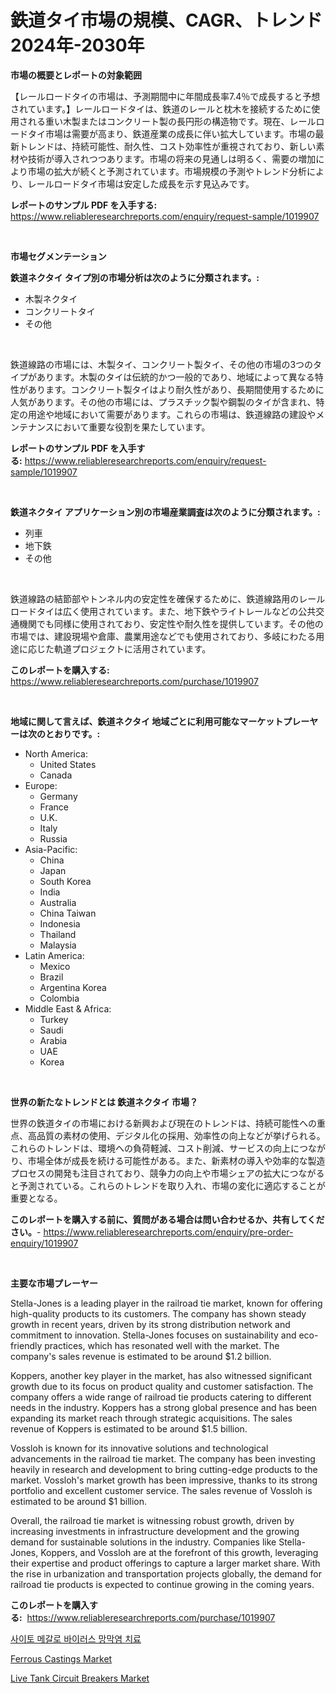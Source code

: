 <p><h1>鉄道タイ市場の規模、CAGR、トレンド 2024年-2030年</h1></p><p><strong>市場の概要とレポートの対象範囲</strong></p>
<p><p>【レールロードタイの市場は、予測期間中に年間成長率7.4％で成長すると予想されています。】レールロードタイは、鉄道のレールと枕木を接続するために使用される重い木製またはコンクリート製の長円形の構造物です。現在、レールロードタイ市場は需要が高まり、鉄道産業の成長に伴い拡大しています。市場の最新トレンドは、持続可能性、耐久性、コスト効率性が重視されており、新しい素材や技術が導入されつつあります。市場の将来の見通しは明るく、需要の増加により市場の拡大が続くと予測されています。市場規模の予測やトレンド分析により、レールロードタイ市場は安定した成長を示す見込みです。</p></p>
<p><strong>レポートのサンプル PDF を入手する:</strong> <a href="https://www.reliableresearchreports.com/enquiry/request-sample/1019907">https://www.reliableresearchreports.com/enquiry/request-sample/1019907</a></p>
<p>&nbsp;</p>
<p><strong>市場セグメンテーション</strong></p>
<p><strong>鉄道ネクタイ タイプ別の市場分析は次のように分類されます。:</strong></p>
<p><ul><li>木製ネクタイ</li><li>コンクリートタイ</li><li>その他</li></ul></p>
<p>&nbsp;</p>
<p><p>鉄道線路の市場には、木製タイ、コンクリート製タイ、その他の市場の3つのタイプがあります。木製のタイは伝統的かつ一般的であり、地域によって異なる特性があります。コンクリート製タイはより耐久性があり、長期間使用するために人気があります。その他の市場には、プラスチック製や鋼製のタイが含まれ、特定の用途や地域において需要があります。これらの市場は、鉄道線路の建設やメンテナンスにおいて重要な役割を果たしています。</p></p>
<p><strong>レポートのサンプル PDF を入手する:</strong>&nbsp;<a href="https://www.reliableresearchreports.com/enquiry/request-sample/1019907">https://www.reliableresearchreports.com/enquiry/request-sample/1019907</a></p>
<p>&nbsp;</p>
<p><strong> 鉄道ネクタイ アプリケーション別の市場産業調査は次のように分類されます。:</strong></p>
<p><ul><li>列車</li><li>地下鉄</li><li>その他</li></ul></p>
<p>&nbsp;</p>
<p><p>鉄道線路の結節部やトンネル内の安定性を確保するために、鉄道線路用のレールロードタイは広く使用されています。また、地下鉄やライトレールなどの公共交通機関でも同様に使用されており、安定性や耐久性を提供しています。その他の市場では、建設現場や倉庫、農業用途などでも使用されており、多岐にわたる用途に応じた軌道プロジェクトに活用されています。</p></p>
<p><strong>このレポートを購入する:</strong>&nbsp; <a href="https://www.reliableresearchreports.com/purchase/1019907">https://www.reliableresearchreports.com/purchase/1019907</a></p>
<p>&nbsp;</p>
<p><strong>地域に関して言えば、鉄道ネクタイ 地域ごとに利用可能なマーケットプレーヤーは次のとおりです。:</strong></p>
<p><ul>
    <li>
        North America:
        <ul>
            <li>United States</li>
            <li>Canada</li>
        </ul>
    </li>
    <li>
        Europe:
        <ul>
            <li>Germany</li>
            <li>France</li>
            <li>U.K.</li>
            <li>Italy</li>
            <li>Russia</li>
        </ul>
    </li>
    <li>
        Asia-Pacific:
        <ul>
            <li>China</li>
            <li>Japan</li>
            <li>South Korea</li>
            <li>India</li>
            <li>Australia</li>
            <li>China Taiwan</li>
            <li>Indonesia</li>
            <li>Thailand</li>
            <li>Malaysia</li>
        </ul>
    </li>
    <li>
        Latin America:
        <ul>
            <li>Mexico</li>
            <li>Brazil</li>
            <li>Argentina Korea</li>
            <li>Colombia</li>
        </ul>
    </li>
    <li>
        Middle East & Africa:
        <ul>
            <li>Turkey</li>
            <li>Saudi</li>
            <li>Arabia</li>
            <li>UAE</li>
            <li>Korea</li>
        </ul>
    </li>
    </ul></p>
<p>&nbsp;</p>
<p><strong>世界の新たなトレンドとは 鉄道ネクタイ 市場？</strong></p>
<p><p>世界の鉄道タイの市場における新興および現在のトレンドは、持続可能性への重点、高品質の素材の使用、デジタル化の採用、効率性の向上などが挙げられる。これらのトレンドは、環境への負荷軽減、コスト削減、サービスの向上につながり、市場全体が成長を続ける可能性がある。また、新素材の導入や効率的な製造プロセスの開発も注目されており、競争力の向上や市場シェアの拡大につながると予測されている。これらのトレンドを取り入れ、市場の変化に適応することが重要となる。</p></p>
<p><strong>このレポートを購入する前に、質問がある場合は問い合わせるか、共有してください。</strong>- <a href="https://www.reliableresearchreports.com/enquiry/pre-order-enquiry/1019907">https://www.reliableresearchreports.com/enquiry/pre-order-enquiry/1019907</a></p>
<p>&nbsp;</p>
<p><strong>主要な市場プレーヤー</strong></p>
<p><p>Stella-Jones is a leading player in the railroad tie market, known for offering high-quality products to its customers. The company has shown steady growth in recent years, driven by its strong distribution network and commitment to innovation. Stella-Jones focuses on sustainability and eco-friendly practices, which has resonated well with the market. The company's sales revenue is estimated to be around $1.2 billion.</p><p>Koppers, another key player in the market, has also witnessed significant growth due to its focus on product quality and customer satisfaction. The company offers a wide range of railroad tie products catering to different needs in the industry. Koppers has a strong global presence and has been expanding its market reach through strategic acquisitions. The sales revenue of Koppers is estimated to be around $1.5 billion.</p><p>Vossloh is known for its innovative solutions and technological advancements in the railroad tie market. The company has been investing heavily in research and development to bring cutting-edge products to the market. Vossloh's market growth has been impressive, thanks to its strong portfolio and excellent customer service. The sales revenue of Vossloh is estimated to be around $1 billion.</p><p>Overall, the railroad tie market is witnessing robust growth, driven by increasing investments in infrastructure development and the growing demand for sustainable solutions in the industry. Companies like Stella-Jones, Koppers, and Vossloh are at the forefront of this growth, leveraging their expertise and product offerings to capture a larger market share. With the rise in urbanization and transportation projects globally, the demand for railroad tie products is expected to continue growing in the coming years.</p></p>
<p><strong>このレポートを購入する:</strong>&nbsp;&nbsp;<a href="https://www.reliableresearchreports.com/purchase/1019907">https://www.reliableresearchreports.com/purchase/1019907</a></p>
<p><p><a href="https://github.com/royErdmtyan906778/Market-Research-Report-List-1/blob/main/950374714788.md">사이토 메갈로 바이러스 망막염 치료</a></p><p><a href="https://zircon-bluebell-299.notion.site/Ferrous-Castings-Market-Size-2024-2031-Global-Industrial-Analysis-Key-Geographical-Regions-Marke-49fa01b233e0435f992b6cdeab9722a6">Ferrous Castings Market</a></p><p><a href="https://github.com/kathiaseamanalvaradovlprc2h/Market-Research-Report-List-1/blob/main/live-tank-circuit-breakers-market.md">Live Tank Circuit Breakers Market</a></p></p>